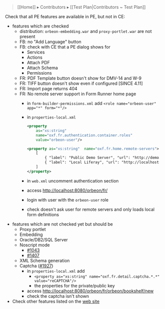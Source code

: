 > [[Home]] ▸ Contributors ▸ [[Test Plan|Contributors ~ Test Plan]]

Check that all PE features are available in PE, but not in CE:

- features which are checked
    - distribution: `orbeon-embedding.war` and `proxy-portlet.war` are not present
    - FB: no "Add Language" button
    - FB: check with CE that a PE dialog shows for
        - Services
        - Actions
        - Attach PDF
        - Attach Schema
        - Permissions
    - FR: PDF Template button doesn't show for DMV-14 and W-9
    - FR: TIFF button doesn't show even if configured [SINCE 4.11]
    - FR: Import page returns 404
    - FR: No remote server support in Form Runner home page
        - in `form-builder-permissions.xml` add `<role name="orbeon-user" app="*" form="*"/>`
        - in `properties-local.xml`

            ```xml
            <property
                as="xs:string"
                name="oxf.fr.authentication.container.roles"
                value="orbeon-user"/>

            <property as="xs:string"  name="oxf.fr.home.remote-servers">
                [
                    { "label": "Public Demo Server", "url": "http://demo.orbeon.com/orbeon" },
                    { "label": "Local Liferay", "url": "http://localhost:9090/orbeon" }
                ]
            </property>
             ```
        - in `web.xml` uncomment authentication section
        - access [http://localhost:8080/orbeon/fr/](http://localhost:8080/orbeon/fr/)
        - login with user with the `orbeon-user` role
        - check doesn't ask user for remote servers and only loads local form definitions
- features which are not checked yet but should be
    - Proxy portlet
    - Embedding
    - Oracle/DB2/SQL Server
    - Noscript mode
        - [#1043](https://github.com/orbeon/orbeon-forms/issues/1043)
        - [#1407](https://github.com/orbeon/orbeon-forms/issues/1407)
    - XML Schema generation
    - Captcha ([#1927](https://github.com/orbeon/orbeon-forms/issues/1927))
        - in `properties-local.xml` add
            - `<property as="xs:string" name="oxf.fr.detail.captcha.*.*" value="reCAPTCHA"/>`
            - the properties for the private/public key
        - access [http://localhost:8080/orbeon/fr/orbeon/bookshelf/new](http://localhost:8080/orbeon/fr/orbeon/bookshelf/new)
        - check the captcha isn't shown
- Check other features listed on the [web site](http://www.orbeon.com/download)
